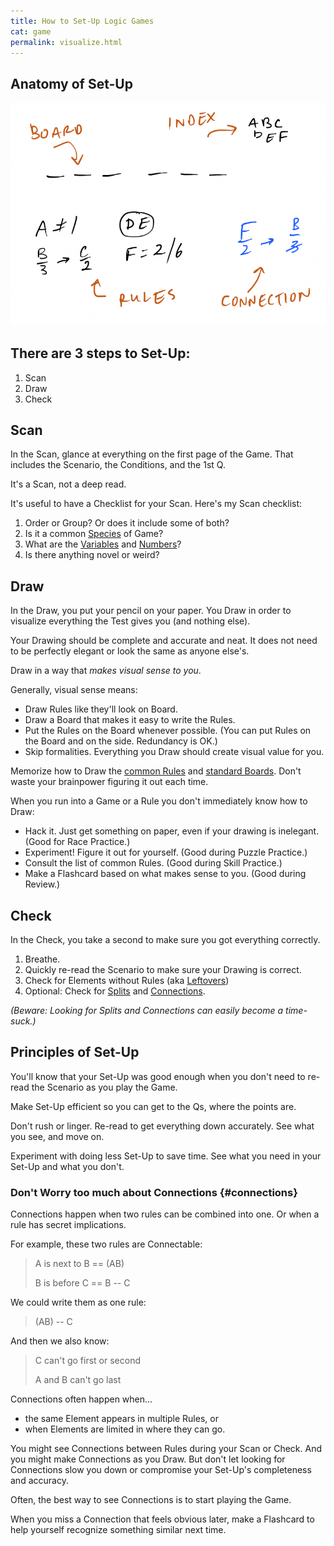```yaml
---
title: How to Set-Up Logic Games
cat: game
permalink: visualize.html
---
```


## Anatomy of Set-Up

![example of a logic game set-up][1]

## There are 3 steps to Set-Up:

1. Scan
1. Draw
1. Check

## Scan

In the Scan, glance at everything on the first page of the Game. That includes the Scenario, the Conditions, and the 1st Q.

It's a Scan, not a deep read.

It's useful to have a Checklist for your Scan. Here's my Scan checklist:

1. Order or Group? Or does it include some of both?
2. Is it a common [Species][2] of Game?
3. What are the [Variables][3] and [Numbers][4]?
4. Is there anything novel or weird?

## Draw

In the Draw, you put your pencil on your paper. You Draw in order to visualize everything the Test gives you (and nothing else).

Your Drawing should be complete and accurate and neat. It does not need to be perfectly elegant or look the same as anyone else's. 

Draw in a way that *makes visual sense to you*. 

Generally, visual sense means:

- Draw Rules like they'll look on Board. 
- Draw a Board that makes it easy to write the Rules.
- Put the Rules on the Board whenever possible. (You can put Rules on the Board and on the side. Redundancy is OK.)
- Skip formalities. Everything you Draw should create visual value for you.

Memorize how to Draw the [common Rules][5] and [standard Boards][6]. Don't waste your brainpower figuring it out each time.

When you run into a Game or a Rule you don't immediately know how to Draw:

- Hack it. Just get something on paper, even if your drawing is inelegant. (Good for Race Practice.)
- Experiment! Figure it out for yourself. (Good during Puzzle Practice.)
- Consult the list of common Rules. (Good during Skill Practice.)
- Make a Flashcard based on what makes sense to you. (Good during Review.)

## Check

In the Check, you take a second to make sure you got everything correctly.

1. Breathe.
1. Quickly re-read the Scenario to make sure your Drawing is correct.
1. Check for Elements without Rules (aka [Leftovers][7])
1. Optional: Check for [Splits][8] and [Connections](#connections).

*(Beware: Looking for Splits and Connections can easily become a time-suck.)*

## Principles of Set-Up

You'll know that your Set-Up was good enough when you don't need to re-read the Scenario as you play the Game.

Make Set-Up efficient so you can get to the Qs, where the points are.

Don't rush or linger. Re-read to get everything down accurately. See what you see, and move on.

Experiment with doing less Set-Up to save time. See what you need in your Set-Up and what you don't.

### Don't Worry too much about Connections {#connections}

Connections happen when two rules can be combined into one. Or when a rule has secret implications.

For example, these two rules are Connectable:

> A is next to B == (AB)
> 
> B is before C == B -- C

We could write them as one rule:

> (AB) -- C

And then we also know:

> C can't go first or second
> 
> A and B can't go last

Connections often happen when...
- the same Element appears in multiple Rules, or
- when Elements are limited in where they can go.

You might see Connections between Rules during your Scan or Check. And you might make Connections as you Draw. But don't let looking for Connections slow you down or compromise your Set-Up's completeness and accuracy.

Often, the best way to see Connections is to start playing the Game. 

When you miss a Connection that feels obvious later, make a Flashcard to help yourself recognize something similar next time.

[1]: assets/images/setup.png
[2]: species.html
[3]: glossary.html#variable
[4]: glossary.html#numeric
[5]: rules.html
[6]: species.html
[7]: glossary.html#leftovers
[8]: splits.html